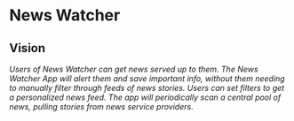 # News Watcher
## Vision
_Users of News Watcher can get news served up to them. The News Watcher
App will alert them and save important info, without them needing to
manually filter through feeds of news stories. Users can set filters to
get a personalized news feed. The app will periodically scan a central
pool of news, pulling stories from news service providers._

